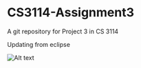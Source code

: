 # CS3114-Assignment3

A git repository for Project 3 in CS 3114

Updating from eclipse

![Alt text](/relative/path/to/p1.png "Optional Title")
